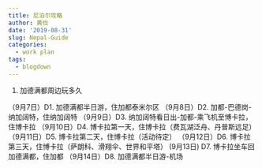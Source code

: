 ```yaml
---
title: 尼泊尔攻略
author: 黄俭
date: '2019-08-31'
slug: Nepal-Guide
categories:
  - work plan
tags:
  - blogdown
---
```


1. 加德满都周边玩多久

（9月7日）D1. 加德满都半日游，住加都泰米尔区
（9月8日）D2. 加都-巴德岗-纳加阔特，住纳加阔特
（9月9日）D3. 纳加阔特看日出-加都-乘飞机至博卡拉，住博卡拉
（9月10日）D4. 博卡拉第一天，住博卡拉（费瓦湖泛舟、丹普斯远足）
（9月11日）D5. 博卡拉第二天，住博卡拉（活动待定）
（9月12日）D6. 博卡拉第三天，住博卡拉（萨朗科、滑翔伞、世界和平塔）
 (9月13日) D7. 博卡拉坐车回加德满都，住加都
（9月14日）D8. 加德满都半日游-机场